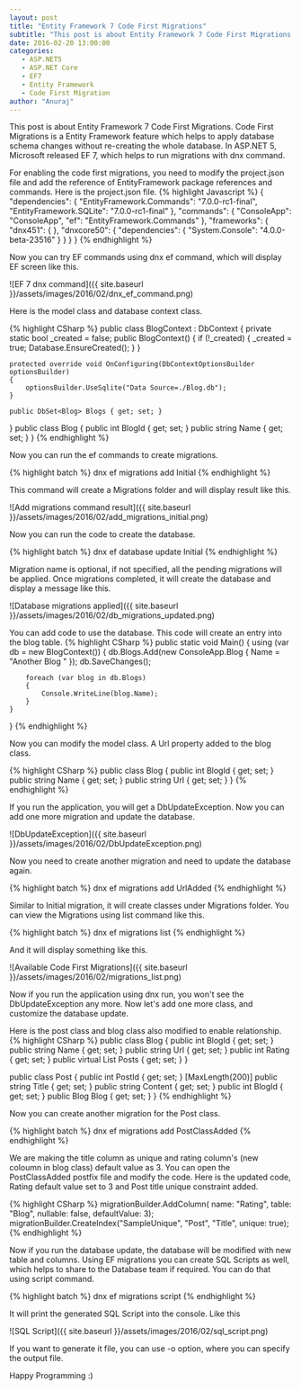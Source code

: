 ```yaml
---
layout: post
title: "Entity Framework 7 Code First Migrations"
subtitle: "This post is about Entity Framework 7 Code First Migrations. Code First Migrations is a Entity Framework feature which helps to apply database schema changes without re-creating the whole database. In ASP.NET 5, Microsoft released EF 7, which helps to run migrations with dnx command."
date: 2016-02-20 13:00:00
categories: 
   - ASP.NET5
   - ASP.NET Core
   - EF7
   - Entity Framework
   - Code First Migration
author: "Anuraj"
---
```

This post is about Entity Framework 7 Code First Migrations. Code First Migrations is a Entity Framework feature which helps to apply database schema changes without re-creating the whole database. In ASP.NET 5, Microsoft released EF 7, which helps to run migrations with dnx command. 

For enabling the code first migrations, you need to modify the project.json file and add the reference of EntityFramework package references and commands. Here is the project.json file.
{% highlight Javascript %}
{
    "dependencies": {
        "EntityFramework.Commands": "7.0.0-rc1-final",
        "EntityFramework.SQLite": "7.0.0-rc1-final"
    },
    "commands": {
        "ConsoleApp": "ConsoleApp",
		"ef": "EntityFramework.Commands"
    },
    "frameworks": {
        "dnx451": { },
        "dnxcore50": {
            "dependencies": {
                "System.Console": "4.0.0-beta-23516"
            }
        }
    }
}
{% endhighlight %}

Now you can try EF commands using dnx ef command, which will display EF screen like this.

![EF 7 dnx command]({{ site.baseurl }}/assets/images/2016/02/dnx_ef_command.png)

Here is the model class and database context class.

{% highlight CSharp %}
public class BlogContext : DbContext
{
    private static bool _created = false;
    public BlogContext()
    {
        if (!_created)
        {
            _created = true;
            Database.EnsureCreated();
        }
    }

    protected override void OnConfiguring(DbContextOptionsBuilder optionsBuilder)
    {
        optionsBuilder.UseSqlite("Data Source=./Blog.db");
    }

    public DbSet<Blog> Blogs { get; set; }
}
public class Blog
{
    public int BlogId { get; set; }
    public string Name { get; set; }
}
{% endhighlight %}

Now you can run the ef commands to create migrations. 

{% highlight batch %}
dnx ef migrations add Initial
{% endhighlight %}

This command will create a Migrations folder and will display result like this.

![Add migrations command result]({{ site.baseurl }}/assets/images/2016/02/add_migrations_initial.png)

Now you can run the code to create the database. 

{% highlight batch %}
dnx ef database update Initial
{% endhighlight %}

Migration name is optional, if not specified, all the pending migrations will be applied. Once migrations completed, it will create the database and display a message like this.

![Database migrations applied]({{ site.baseurl }}/assets/images/2016/02/db_migrations_updated.png)

You can add code to use the database. This code will create an entry into the blog table.
{% highlight CSharp %}
public static void Main()
{
    using (var db = new BlogContext())
    {
        db.Blogs.Add(new ConsoleApp.Blog { Name = "Another Blog " });
        db.SaveChanges();

        foreach (var blog in db.Blogs)
        {
            Console.WriteLine(blog.Name);
        }
    }
}
{% endhighlight %}

Now you can modify the model class. A Url property added to the blog class.

{% highlight CSharp %}
public class Blog
{
    public int BlogId { get; set; }
    public string Name { get; set; }
    public string Url { get; set; }
}
{% endhighlight %}

If you run the application, you will get a DbUpdateException. Now you can add one more migration and update the database.

![DbUpdateException]({{ site.baseurl }}/assets/images/2016/02/DbUpdateException.png)

Now you need to create another migration and need to update the database again.

{% highlight batch %}
dnx ef migrations add UrlAdded
{% endhighlight %}

Similar to Initial migration, it will create classes under Migrations folder. You can view the Migrations using list command like this.

{% highlight batch %}
dnx ef migrations list
{% endhighlight %}

And it will display something like this.

![Available Code First Migrations]({{ site.baseurl }}/assets/images/2016/02/migrations_list.png)

Now if you run the application using dnx run, you won't see the DbUpdateException any more. Now let's add one more class, and customize the database update. 

Here is the post class and blog class also modified to enable relationship.
{% highlight CSharp %}
public class Blog
{
    public int BlogId { get; set; }
    public string Name { get; set; }
    public string Url { get; set; }
    public int Rating { get; set; }
    public virtual List<Post> Posts { get; set; }
}

public class Post
{
    public int PostId { get; set; }
    [MaxLength(200)]
    public string Title { get; set; }
    public string Content { get; set; }
    public int BlogId { get; set; }
    public Blog Blog { get; set; }
}
{% endhighlight %}

Now you can create another migration for the Post class.

{% highlight batch %}
dnx ef migrations add PostClassAdded
{% endhighlight %}

We are making the title column as unique and rating column's (new coloumn in blog class) default value as 3. You can open the PostClassAdded postfix file and modify the code. Here is the updated code, Rating default value set to 3 and Post title unique constraint added.

{% highlight CSharp %}
migrationBuilder.AddColumn<int>(
    name: "Rating",
    table: "Blog",
    nullable: false,
    defaultValue: 3);
migrationBuilder.CreateIndex("SampleUnique", "Post", "Title", unique: true);
{% endhighlight %}

Now if you run the database update, the database will be modified with new table and columns.
Using EF migrations you can create SQL Scripts as well, which helps to share to the Database team if required. You can do that using script command.

{% highlight batch %}
dnx ef migrations script
{% endhighlight %}

It will print the generated SQL Script into the console. Like this

![SQL Script]({{ site.baseurl }}/assets/images/2016/02/sql_script.png)

If you want to generate it file, you can use -o option, where you can specify the output file.

Happy Programming :)
